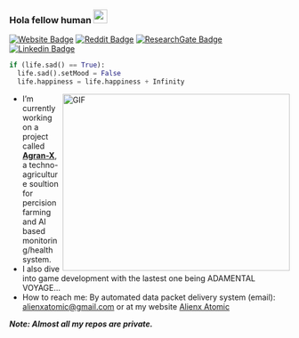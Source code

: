 ### Hola fellow human  <img src="https://media.giphy.com/media/hvRJCLFzcasrR4ia7z/giphy.gif" width="25">


[![Website Badge](https://img.shields.io/badge/Website-3b5998?style=for-the-badge&logo=google-chrome&logoColor=white)](https://alienxatomic.xyz/)
[![Reddit Badge](https://img.shields.io/badge/Reddit-FF4500?style=for-the-badge&logo=reddit&logoColor=white)](https://www.reddit.com/user/The_Aroson)
[![ResearchGate Badge](https://img.shields.io/badge/ResearchGate-2ed9b9?style=for-the-badge&logo=researchgate&logoColor=white)](https://www.researchgate.net/profile/Alex-Gijo)
[![Linkedin Badge](https://img.shields.io/badge/-LinkedIn-0e76a8?style=for-the-badge&logo=Linkedin&logoColor=white)](https://www.linkedin.com/in/alex-gijo)

```python
if (life.sad() == True):
  life.sad().setMood = False
  life.happiness = life.happiness + Infinity
```




<img align="right" alt="GIF" src="https://i.pinimg.com/originals/e4/26/70/e426702edf874b181aced1e2fa5c6cde.gif" width="408" height="318"/>

- I’m currently working on a project called [**Agran-X**](https://agranx.netlify.app/), a techno-agriculture soultion for percision farming and AI based monitoring/health system. 
- I also dive into game development with the lastest one being ADAMENTAL VOYAGE...
- How to reach me: By automated data packet delivery system (email): alienxatomic@gmail.com or at my website [Alienx Atomic](https://www.alienxatomic.xyz/)

***Note: Almost all my repos are private.***



<!--**Aroson1/Aroson1** is a ✨ _special_ ✨ repository because its `README.md` (this file) appears on your GitHub profile.-->

